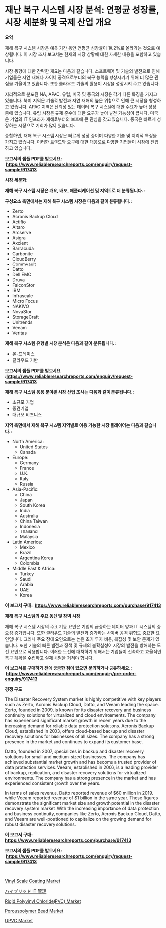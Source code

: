 <p><h1>재난 복구 시스템 시장 분석: 연평균 성장률, 시장 세분화 및 국제 산업 개요</h1></p><p><strong>요약</strong></p>
<p><p>재해 복구 시스템 시장은 예측 기간 동안 연평균 성장률이 10.2%로 올라가는 것으로 예상됩니다. 이 시장 조사 보고서는 현재의 시장 상황에 대한 자세한 내용을 포함하고 있습니다. </p><p>시장 동향에 대한 간략한 개요는 다음과 같습니다. 소프트웨어 및 기술의 발전으로 인해 기업들은 자연 재해나 사이버 공격으로부터의 복구 능력을 향상시키기 위해 더 많은 관심을 기울이고 있습니다. 또한 클라우드 기술의 활용이 시장을 성장시켜 주고 있습니다. </p><p>지리적으로 분포된 NA, APAC, 유럽, 미국 및 중국의 시장은 각기 다른 특징을 가지고 있습니다. 북미 지역은 기술적 발전과 자연 재해의 높은 위험으로 인해 큰 시장을 형성하고 있습니다. APAC 지역은 신뢰성 있는 데이터 복구 시스템에 대한 수요가 높아 성장 중에 있습니다. 유럽 시장은 규제 준수에 대한 요구가 높아 발전 가능성이 큽니다. 미국은 기업의 IT 인프라가 재해로부터의 보호에 큰 관심을 갖고 있습니다. 중국은 빠르게 성장하는 시장으로 기회가 많이 있습니다. </p><p>종합하면, 재해 복구 시스템 시장은 빠르게 성장 중이며 다양한 기술 및 지리적 특징을 가지고 있습니다. 이러한 트렌드와 요구에 대한 대응으로 다양한 기업들이 시장에 진입하고 있습니다.</p></p>
<p><strong>보고서의 샘플 PDF를 받으세요: &nbsp;<a href="https://www.reliableresearchreports.com/enquiry/request-sample/917413">https://www.reliableresearchreports.com/enquiry/request-sample/917413</a></strong></p>
<p><strong>시장 세분화:</strong></p>
<p><strong> 재해 복구 시스템 시장은 개요, 배포, 애플리케이션 및 지역으로 더 분류됩니다. :</strong></p>
<p><strong>구성요소 측면에서는 재해 복구 시스템 시장은 다음과 같이 분류됩니다.:</strong></p>
<p><ul><li>Zerto</li><li>Acronis Backup Cloud</li><li>Actifio</li><li>Altaro</li><li>Arcserve</li><li>Asigra</li><li>Axcient</li><li>Barracuda</li><li>Carbonite</li><li>CloudBerry</li><li>Commvault</li><li>Datto</li><li>Dell EMC</li><li>Druva</li><li>FalconStor</li><li>IBM</li><li>Infrascale</li><li>Micro Focus</li><li>NAKIVO</li><li>NovaStor</li><li>StorageCraft</li><li>Unitrends</li><li>Veeam</li><li>Veritas</li></ul></p>
<p><strong> 재해 복구 시스템 유형별 시장 분석은 다음과 같이 분류됩니다.:</strong></p>
<p><ul><li>온-프레미스</li><li>클라우드 기반</li></ul></p>
<p><strong>보고서의 샘플 PDF를 받으세요 :<a href="https://www.reliableresearchreports.com/enquiry/request-sample/917413">https://www.reliableresearchreports.com/enquiry/request-sample/917413</a></strong></p>
<p><strong> 재해 복구 시스템 응용 분야별 시장 산업 조사는 다음과 같이 분류됩니다.:</strong></p>
<p><ul><li>소규모 기업</li><li>중견기업</li><li>대규모 비즈니스</li></ul></p>
<p><strong>지역 측면에서 재해 복구 시스템 지역별로 이용 가능한 시장 플레이어는 다음과 같습니다.:</strong></p>
<p><ul>
    <li>
        North America:
        <ul>
            <li>United States</li>
            <li>Canada</li>
        </ul>
    </li>
    <li>
        Europe:
        <ul>
            <li>Germany</li>
            <li>France</li>
            <li>U.K.</li>
            <li>Italy</li>
            <li>Russia</li>
        </ul>
    </li>
    <li>
        Asia-Pacific:
        <ul>
            <li>China</li>
            <li>Japan</li>
            <li>South Korea</li>
            <li>India</li>
            <li>Australia</li>
            <li>China Taiwan</li>
            <li>Indonesia</li>
            <li>Thailand</li>
            <li>Malaysia</li>
        </ul>
    </li>
    <li>
        Latin America:
        <ul>
            <li>Mexico</li>
            <li>Brazil</li>
            <li>Argentina Korea</li>
            <li>Colombia</li>
        </ul>
    </li>
    <li>
        Middle East & Africa:
        <ul>
            <li>Turkey</li>
            <li>Saudi</li>
            <li>Arabia</li>
            <li>UAE</li>
            <li>Korea</li>
        </ul>
    </li>
    </ul></p>
<p><strong>이 보고서 구매: &nbsp;<a href="https://www.reliableresearchreports.com/purchase/917413">https://www.reliableresearchreports.com/purchase/917413</a></strong></p>
<p><strong>재해 복구 시스템의 주요 동인 및 장벽 시장</strong></p>
<p><p>재해 복구 시스템 시장의 주요 기동 요인은 기업의 급증하는 데이터 양과 IT 시스템의 중요성 증가입니다. 또한 클라우드 기술의 발전과 증가하는 사이버 공격 위협도 중요한 요인입니다. 그러나 주요 장애 요인으로는 높은 초기 투자 비용, 복잡성 및 보안 문제가 있습니다. 또한 기술의 빠른 발전과 정책 및 규제의 불확실성이 시장의 발전을 방해하는 도전 요인으로 작용합니다. 이러한 도전에 대처하기 위해서는 기업들이 신속하고 효율적인 복구 계획을 수립하고 실제 시험을 거쳐야 합니다.</p></p>
<p><strong>이 보고서를 구매하기 전에 궁금한 점이 있으면 문의하거나 공유하세요.: &nbsp;<a href="https://www.reliableresearchreports.com/enquiry/pre-order-enquiry/917413">https://www.reliableresearchreports.com/enquiry/pre-order-enquiry/917413</a></strong></p>
<p><strong>경쟁 구도</strong></p>
<p><p>The Disaster Recovery System market is highly competitive with key players such as Zerto, Acronis Backup Cloud, Datto, and Veeam leading the space. Zerto, founded in 2009, is known for its disaster recovery and business continuity solutions for virtualized and cloud environments. The company has experienced significant market growth in recent years due to the increasing demand for reliable data protection solutions. Acronis Backup Cloud, established in 2003, offers cloud-based backup and disaster recovery solutions for businesses of all sizes. The company has a strong presence in the market and continues to expand its customer base.</p><p>Datto, founded in 2007, specializes in backup and disaster recovery solutions for small and medium-sized businesses. The company has achieved substantial market growth and has become a trusted provider of data protection services. Veeam, established in 2006, is a leading provider of backup, replication, and disaster recovery solutions for virtualized environments. The company has a strong presence in the market and has experienced consistent growth over the years.</p><p>In terms of sales revenue, Datto reported revenue of $60 million in 2019, while Veeam reported revenue of $1 billion in the same year. These figures demonstrate the significant market size and growth potential in the disaster recovery system market. With the increasing importance of data protection and business continuity, companies like Zerto, Acronis Backup Cloud, Datto, and Veeam are well-positioned to capitalize on the growing demand for robust disaster recovery solutions.</p></p>
<p><strong>이 보고서 구매: &nbsp; <a href="https://www.reliableresearchreports.com/purchase/917413">https://www.reliableresearchreports.com/purchase/917413</a></strong></p>
<p><strong>보고서의 샘플 PDF를 받으세요: &nbsp;<a href="https://www.reliableresearchreports.com/enquiry/request-sample/917413">https://www.reliableresearchreports.com/enquiry/request-sample/917413</a></strong><strong></strong></p>
<p>&nbsp;</p>
<p><p><a href="https://issuu.com/reportprime-2/docs/vinyl-scale-coating-market-size-2030.pptx">Vinyl Scale Coating Market</a></p><p><a href="https://github.com/zekaoe592392/Market-Research-Report-List-1/blob/main/2088576183289.md">ハイブリッド IT 管理</a></p><p><a href="https://github.com/yemakinde/Market-Research-Report-List-1/blob/main/rigid-polyvinyl-chloridepvc-market.md">Rigid Polyvinyl Chloride(PVC) Market</a></p><p><a href="https://issuu.com/reportprime-2/docs/porouspolymer-bead-market-size-2030.pptx">Porouspolymer Bead Market</a></p><p><a href="https://github.com/Alonsoolds3wq1d81czn8rbol/Market-Research-Report-List-1/blob/main/upvc-market.md">UPVC Market</a></p></p>